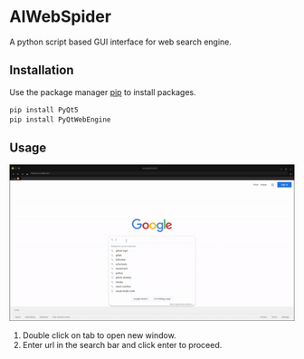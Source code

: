 # AlWebSpider

A python script based GUI interface for web search engine.

## Installation

Use the package manager [pip](https://pip.pypa.io/en/stable/) to install packages.

```bash
pip install PyQt5
pip install PyQtWebEngine
```

## Usage

![](/AlWebSpider.gif)

1. Double click on tab to open new window.
2. Enter url in the search bar and click enter to proceed.